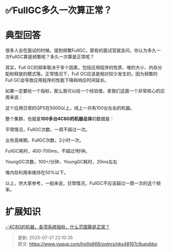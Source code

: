 # ✅FullGC多久一次算正常？

# 典型回答
很多人会在面试的时候，提到频繁FullGC，那有的面试官就会问，你认为多久一次FullGC算是频繁呢？多久一次算是正常呢？



其实，Full GC的频率取决于多个因素，包括应用程序的性质、堆的大小、内存分配和释放的模式等。正常情况下，Full GC应该是相对较少发生的，因为频繁的Full GC会导致应用程序的性能下降和响应时间延长。



如果一定要给一个指标，那么我可以给一个经验值，拿我们这面一个非常核心的应用来说：



这个应用日常的QPS在5000以上，线上一共有100台左右的机器。



整个集群，也就是**100多台4C8G的机器总体**的数据是：



平常情况，FullGC次数，一周不超过一次。

业务高峰期，FullGC次数，2小时一次。

FullGC耗时，400-700ms，不超过1秒钟。

YoungGC次数，100+/分钟，YoungGC耗时，20ms左右

堆内存利用率维持在50%以下。





以上，供大家参考，一般来说，日常情况，FullGC不应该超过一周一次的这个频率。



# 扩展知识


[✅4C8G的机器，各项系统指标，什么范围算是正常？](https://www.yuque.com/hollis666/oolnrs/pt58t4z58614u4z0)



> 更新: 2025-07-21 22:10:35  
> 原文: <https://www.yuque.com/hollis666/oolnrs/nks48167c9upybbo>